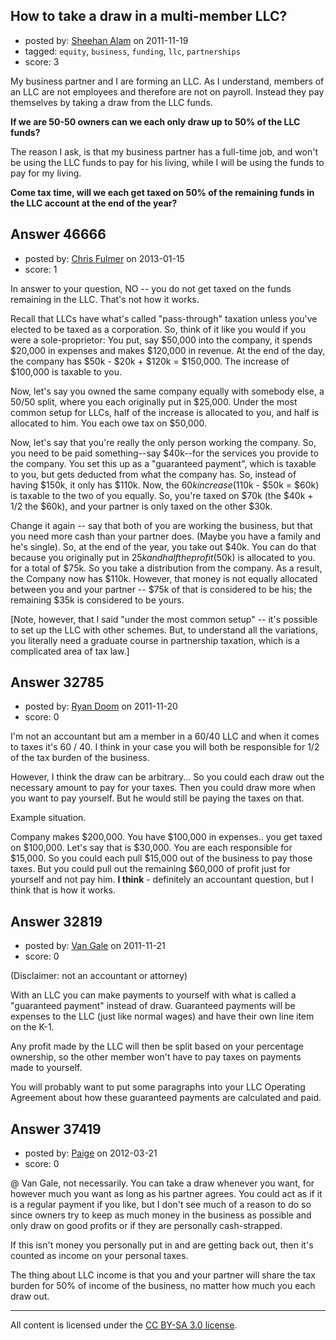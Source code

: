 ## How to take a draw in a multi-member LLC?

- posted by: [Sheehan Alam](https://stackexchange.com/users/-1/4558-sheehan-alam) on 2011-11-19
- tagged: `equity`, `business`, `funding`, `llc`, `partnerships`
- score: 3

My business partner and I are forming an LLC. As I understand, members of an LLC are not employees and therefore are not on payroll. Instead they pay themselves by taking a draw from the LLC funds.

**If we are 50-50 owners can we each only draw up to 50% of the LLC funds?**

The reason I ask, is that my business partner has a full-time job, and won't be using the LLC funds to pay for his living, while I will be using the funds to pay for my living.

**Come tax time, will we each get taxed on 50% of the remaining funds in the LLC account at the end of the year?**


## Answer 46666

- posted by: [Chris Fulmer](https://stackexchange.com/users/-1/17026-chris-fulmer) on 2013-01-15
- score: 1

In answer to your question, NO -- you do not get taxed on the funds remaining in the LLC.  That's not how it works.

Recall that LLCs have what's called "pass-through" taxation unless you've elected to be taxed as a corporation.  So, think of it like you would if you were a sole-proprietor: You put, say $50,000 into the company, it spends $20,000 in expenses and makes $120,000 in revenue.  At the end of the day, the company has $50k - $20k + $120k = $150,000.  The increase of $100,000 is taxable to you.

Now, let's say you owned the same company equally with somebody else, a 50/50 split, where you each originally put in $25,000.  Under the most common setup for LLCs, half of the increase is allocated to you, and half is allocated to him.  You each owe tax on $50,000.

Now, let's say that you're really the only person working the company.  So, you need to be paid something--say $40k--for the services you provide to the company.  You set this up as a "guaranteed payment", which is taxable to you, but gets deducted from what the company has.  So, instead of having $150k, it only has $110k.  Now, the $60k increase ($110k - $50k = $60k) is taxable to the two of you equally.  So, you're taxed on $70k (the $40k + 1/2 the $60k), and your partner is only taxed on the other $30k.

Change it again -- say that both of you are working the business, but that you need more cash than your partner does.  (Maybe you have a family and he's single).  So, at the end of the year, you take out $40k.  You can do that because you originally put in $25k and half the profit ($50k) is allocated to you. for a total of $75k.  So you take a distribution from the company.  As a result, the Company now has $110k. However, that money is not equally allocated between you and your partner -- $75k of that is considered to be his; the remaining $35k is considered to be yours.

[Note, however, that I said "under the most common setup" -- it's possible to set up the LLC with other schemes.  But, to understand all the variations, you literally need a graduate course in partnership taxation, which is a complicated area of tax law.]


## Answer 32785

- posted by: [Ryan Doom](https://stackexchange.com/users/-1/5655-ryan-doom) on 2011-11-20
- score: 0

I'm not an accountant but am a member in a 60/40 LLC and when it comes to taxes it's 60 / 40.  I think in your case you will both be responsible for 1/2 of the tax burden of the business. 

However, I think the draw can be arbitrary...
So you could each draw out the necessary amount to pay for your taxes. Then you could draw more when you want to pay yourself.  But he would still be paying the taxes on that.

Example situation.

Company makes $200,000. You have $100,000 in expenses.. you get taxed on $100,000. Let's say that is $30,000. You are each responsible for $15,000. So you could each pull $15,000 out of the business to pay those taxes.  But you could pull out the remaining $60,000 of profit just for yourself and not pay him.  **I think** - definitely an accountant question, but I think that is how it works.  


## Answer 32819

- posted by: [Van Gale](https://stackexchange.com/users/-1/14556-van-gale) on 2011-11-21
- score: 0

(Disclaimer: not an accountant or attorney)

With an LLC you can make payments to yourself with what is called a "guaranteed payment" instead of draw. Guaranteed payments will be expenses to the LLC (just like normal wages) and have their own line item on the K-1.

Any profit made by the LLC will then be split based on your percentage ownership, so the other member won't have to pay taxes on payments made to yourself.

You will probably want to put some paragraphs into your LLC Operating Agreement about how these guaranteed payments are calculated and paid.



## Answer 37419

- posted by: [Paige](https://stackexchange.com/users/-1/17097-paige) on 2012-03-21
- score: 0

@ Van Gale, not necessarily. You can take a draw whenever you want, for however much you want as long as his partner agrees. You could act as if it is a regular payment if you like, but I don't see much of a reason to do so since owners try to keep as much money in the business as possible and only draw on good profits or if they are personally cash-strapped. 

If this isn't money you personally put in and are getting back out, then it's counted as income on your personal taxes.

The thing about LLC income is that you and your partner will share the tax burden for 50% of income of the business, no matter how much you each draw out.  



---

All content is licensed under the [CC BY-SA 3.0 license](https://creativecommons.org/licenses/by-sa/3.0/).
